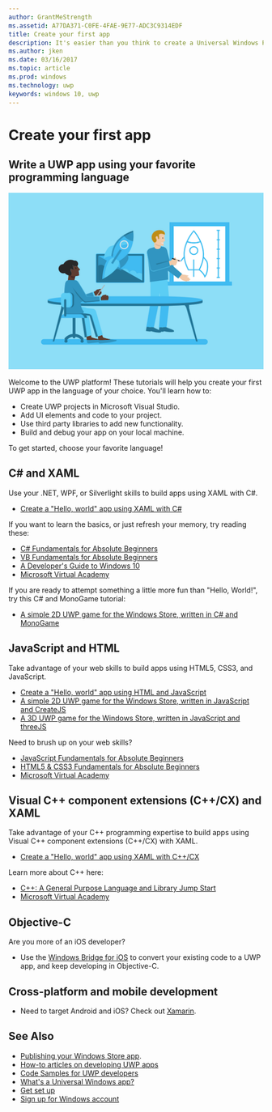 ```yaml
---
author: GrantMeStrength
ms.assetid: A77DA371-C0FE-4FAE-9E77-ADC3C9314EDF
title: Create your first app
description: It's easier than you think to create a Universal Windows Platform (UWP) app for Windows 10.
ms.author: jken
ms.date: 03/16/2017
ms.topic: article
ms.prod: windows
ms.technology: uwp
keywords: windows 10, uwp
---
```

# Create your first app

## Write a UWP app using your favorite programming language

![Build your app](images/build-your-app.png)

Welcome to the UWP platform! These tutorials will help you create your first UWP app in the language of your choice. You'll learn how to:

-   Create UWP projects in Microsoft Visual Studio.
-   Add UI elements and code to your project.
-   Use third party libraries to add new functionality.
-   Build and debug your app on your local machine.

To get started, choose your favorite language!

## C# and XAML

Use your .NET, WPF, or Silverlight skills to build apps using XAML with C#.

* [Create a "Hello, world" app using XAML with C#](create-a-hello-world-app-xaml-universal.md)

If you want to learn the basics, or just refresh your memory, try reading these:

* [C# Fundamentals for Absolute Beginners](https://mva.microsoft.com/en-US/training-courses/c-fundamentals-for-absolute-beginners-16169?l=Lvld4EQIC_2706218949)
* [VB Fundamentals for Absolute Beginners](http://www.microsoftvirtualacademy.com/training-courses/vb-fundamentals-for-absolute-beginners)
* [A Developer's Guide to Windows 10](https://mva.microsoft.com/en-US/training-courses/a-developers-guide-to-windows-10-12618)
* [Microsoft Virtual Academy](http://www.microsoftvirtualacademy.com/)

If you are ready to attempt something a little more fun than "Hello, World!", try this C# and MonoGame tutorial:

* [A simple 2D UWP game for the Windows Store, written in C# and MonoGame](get-started-tutorial-game-mg2d.md)

## JavaScript and HTML

Take advantage of your web skills to build apps using HTML5, CSS3, and JavaScript.

* [Create a "Hello, world" app using HTML and JavaScript](create-a-hello-world-app-js-uwp.md)
* [A simple 2D UWP game for the Windows Store, written in JavaScript and CreateJS](get-started-tutorial-game-js2d.md)
* [A 3D UWP game for the Windows Store, written in JavaScript and threeJS](get-started-tutorial-game-js3d.md)

Need to brush up on your web skills?

* [JavaScript Fundamentals for Absolute Beginners](http://www.microsoftvirtualacademy.com/training-courses/javascript-fundamentals-for-absolute-beginners)
* [HTML5 & CSS3 Fundamentals for Absolute Beginners](http://www.microsoftvirtualacademy.com/training-courses/html5-css3-fundamentals-development-for-absolute-beginners)
* [Microsoft Virtual Academy](http://go.microsoft.com/fwlink/p/?LinkID=389916)

## Visual C++ component extensions (C++/CX) and XAML

Take advantage of your C++ programming expertise to build apps using Visual C++ component extensions (C++/CX) with XAML.

* [Create a "Hello, world" app using XAML with C++/CX](create-a-basic-windows-10-app-in-cpp.md)

Learn more about C++ here:

* [C++: A General Purpose Language and Library Jump Start](http://www.microsoftvirtualacademy.com/training-courses/c-a-general-purpose-language-and-library-jump-start)
* [Microsoft Virtual Academy](http://go.microsoft.com/fwlink/p/?LinkID=389916)

## Objective-C

Are you more of an iOS developer? 

* Use the [Windows Bridge for iOS](https://developer.microsoft.com/windows/bridges/ios) to convert your existing code to a UWP app, and keep developing in Objective-C.


## Cross-platform and mobile development

* Need to target Android and iOS? Check out [Xamarin](https://www.xamarin.com).

## See Also

* [Publishing your Windows Store app](https://developer.microsoft.com/store/publish-apps).
* [How-to articles on developing UWP apps](https://developer.microsoft.com/windows/apps/develop)
* [Code Samples for UWP developers](https://developer.microsoft.com/windows/samples)
* [What's a Universal Windows app?](whats-a-uwp.md)
* [Get set up](get-set-up.md)
* [Sign up for Windows account](sign-up.md)



